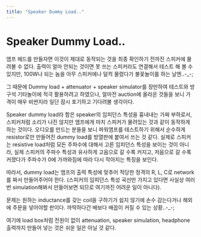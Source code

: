 ```yaml
---
title: "Speaker Dummy Load.."
---
```

# Speaker Dummy Load..


앰프 헤드를 만들자면 이것이 제대로 동작되는 것을 최종 확인하기 전까진 스피커에 물려볼 수 없다. 출력이 얼마 안되는 것이면 못 쓰는 스피커라도 연결해서 테스트 해 볼 수 있지만, 100W나 되는 놈을 아무 스피커에나 덜컥 물렸다가 불꽃놀이를 하는 날엔..-_-;

그 때문에 Dummy load + attenuator + speaker simulator를 장만하여 테스트와 방구석 기타놀이에 적극 활용하려고 하였으나, 얼마전 auction에 올라온 것들을 보니 가격이 매우 비싼지라 일단 잠시 포기하고 기다려볼 생각이다.

Speaker dummy load라 함은 speaker의 임피던스 특성을 흉내내는 가짜 부하로서, 스피커처럼 소리가 나진 않지만 앰프에게 마치 스피커가 물려있는 것과 같이 동작하게 하는 것이다. 오디오를 만드는 분들을 보니 파워앰프를 테스트하기 위해서 순수하게 resistor로만 만들어진 dummy load를 방열판에 붙여서 쓰는 것 같다. 실제로 스피커는 resistive load처럼 모든 주파수에 대해서 고른 임피던스 특성을 보이는 것이 아니라, 실제 스피커의 주파수 특성과 유사하게 고음으로 갈 수록 커지고, 저음으로 갈 수록 커졌다가 주파수가 0에 가까와짐에 따라 다시 작아지는 특징을 보인다.

따라서, dummy load는 앰프의 출력 특성에 맞추어 적당한 정격의 R, L, C로 network를 짜서 만들어주어야 한다. (스피커의 임피던스 특성 곡선만 가지고 있다면 사실상 여러번 simulation해봐서 만들어보면 되므로 여기까진 어려운 일이 아니다).

문제는 원하는 inductance를 갖는 coil을 구하기가 쉽지 않기에 손수 감는다거나 해외에 주문을 넣어야할 판이다. 까딱하다간 배보다 배꼽이 커질 수 있는 상황..-_-;

여기에 load box처럼 전원이 없이 attenuation, speaker simulation, headphone 출력까지 만들어 넣는 것은 쉬운 일은 아닐 것 같다.


